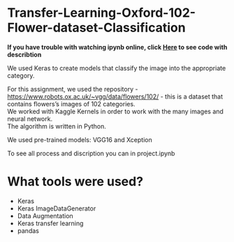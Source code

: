# Transfer-Learning-Oxford-102-Flower-dataset-Classification

**If you have trouble with watching ipynb online, click [Here](https://htmlpreview.github.io/?https://github.com/alex-romanovskii/Transfer-Learning-Oxford-102-Flower-dataset-Classification/blob/master/project.html) to see code with describtion**  

We used Keras to create models that classify the image into the appropriate category.  

For this assignment, we used the repository - https://www.robots.ox.ac.uk/~vgg/data/flowers/102/ - this is a dataset that contains flowers’s images of 102 categories.  
We worked with Kaggle Kernels in order to work with the many images and neural network.  
The algorithm is written in Python.  

We used pre-trained models: VGG16 and Xception

To see all process and discription you can in project.ipynb

# What tools were used?
- Keras
- Keras ImageDataGenerator
- Data Augmentation
- Keras transfer learning
- pandas
